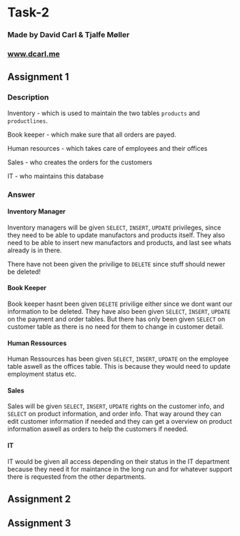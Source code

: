 # Task-2

### Made by David Carl & Tjalfe Møller
### www.dcarl.me

## Assignment 1

### Description

Inventory - which is used to maintain the two tables ```products``` and ```productlines```.

Book keeper - which make sure that all orders are payed.

Human resources - which takes care of employees and their offices

Sales - who creates the orders for the customers

IT - who maintains this database

### Answer

#### Inventory Manager
Inventory managers will be given ```SELECT```, ```INSERT```, ```UPDATE``` privileges, since they need to be able to update manufactors and products itself. They also need to be able to insert new manufactors and products, and last see whats already is in there.

There have not been given the privilige to ```DELETE``` since stuff should newer be deleted!

#### Book Keeper
Book keeper hasnt been given ```DELETE``` privilige either since we dont want our information to be deleted. They have also been given ```SELECT```, ```INSERT```, ```UPDATE``` on the payment and order tables. But there has only been given ```SELECT``` on customer table as there is no need for them to change in customer detail.

#### Human Ressources
Human Ressources has been given ```SELECT```, ```INSERT```, ```UPDATE``` on the employee table aswell as the offices table. This is because they would need to update employment status etc.

#### Sales
Sales will be given ```SELECT```, ```INSERT```, ```UPDATE``` rights on the customer info, and ```SELECT``` on product information, and order info. That way around they can edit customer information if needed and they can get a overview on product information aswell as orders to help the customers if needed.

#### IT
IT would be given all access depending on their status in the IT department because they need it for maintance in the long run and for whatever support there is requested from the other departments.

## Assignment 2

## Assignment 3